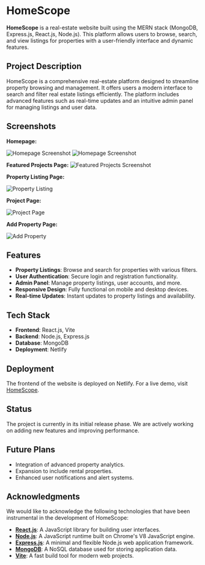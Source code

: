 # HomeScope

**HomeScope** is a real-estate website built using the MERN stack (MongoDB, Express.js, React.js, Node.js). This platform allows users to browse, search, and view listings for properties with a user-friendly interface and dynamic features.

## Project Description
HomeScope is a comprehensive real-estate platform designed to streamline property browsing and management. It offers users a modern interface to search and filter real estate listings efficiently. The platform includes advanced features such as real-time updates and an intuitive admin panel for managing listings and user data.

## Screenshots

**Homepage:**

![Homepage Screenshot](../real-estate-website/client/public/home.png)
![Homepage Screenshot](../real-estate-website/client/public/Screenshot%20(448).png)

**Featured Projects Page:**
![Featured Projects Screenshot](../real-estate-website/client/public/property.png)

**Property Listing Page:**

![Property Listing](../real-estate-website/client/public/property-list.png)

**Project Page:**

![Project Page](../real-estate-website/client/public/project.png)

**Add Property Page:**

![Add Property](../real-estate-website/client/public/AddProperty.png)

## Features

- **Property Listings**: Browse and search for properties with various filters.
- **User Authentication**: Secure login and registration functionality.
- **Admin Panel**: Manage property listings, user accounts, and more.
- **Responsive Design**: Fully functional on mobile and desktop devices.
- **Real-time Updates**: Instant updates to property listings and availability.

## Tech Stack

- **Frontend**: React.js, Vite
- **Backend**: Node.js, Express.js
- **Database**: MongoDB
- **Deployment**: Netlify

## Deployment

The frontend of the website is deployed on Netlify. For a live demo, visit [HomeScope](https://homescope-website.netlify.app/).

## Status

The project is currently in its initial release phase. We are actively working on adding new features and improving performance.

## Future Plans

- Integration of advanced property analytics.
- Expansion to include rental properties.
- Enhanced user notifications and alert systems.

## Acknowledgments

We would like to acknowledge the following technologies that have been instrumental in the development of HomeScope:

- **[React.js](https://reactjs.org/)**: A JavaScript library for building user interfaces.
- **[Node.js](https://nodejs.org/)**: A JavaScript runtime built on Chrome's V8 JavaScript engine.
- **[Express.js](https://expressjs.com/)**: A minimal and flexible Node.js web application framework.
- **[MongoDB](https://www.mongodb.com/)**: A NoSQL database used for storing application data.
- **[Vite](https://vitejs.dev/)**: A fast build tool for modern web projects.

